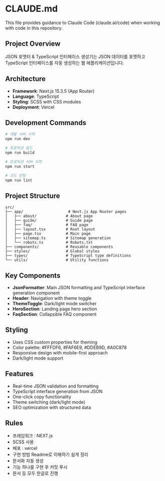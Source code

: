 # CLAUDE.md

This file provides guidance to Claude Code (claude.ai/code) when working with code in this repository.

## Project Overview
JSON 포맷터 & TypeScript 인터페이스 생성기는 JSON 데이터를 포맷하고 TypeScript 인터페이스를 자동 생성하는 웹 애플리케이션입니다.

## Architecture
- **Framework**: Next.js 15.3.5 (App Router)
- **Language**: TypeScript
- **Styling**: SCSS with CSS modules
- **Deployment**: Vercel

## Development Commands
```bash
# 개발 서버 시작
npm run dev

# 프로덕션 빌드
npm run build

# 프로덕션 서버 시작
npm run start

# 코드 린팅
npm run lint
```

## Project Structure
```
src/
├── app/                    # Next.js App Router pages
│   ├── about/             # About page
│   ├── guide/             # Guide page  
│   ├── faq/               # FAQ page
│   ├── layout.tsx         # Root layout
│   ├── page.tsx           # Main page
│   ├── sitemap.ts         # Sitemap generation
│   └── robots.ts          # Robots.txt
├── components/            # Reusable components
├── styles/                # Global styles
├── types/                 # TypeScript type definitions
└── utils/                 # Utility functions
```

## Key Components
- **JsonFormatter**: Main JSON formatting and TypeScript interface generation component
- **Header**: Navigation with theme toggle
- **ThemeToggle**: Dark/light mode switcher
- **HeroSection**: Landing page hero section
- **FaqSection**: Collapsible FAQ component

## Styling
- Uses CSS custom properties for theming
- Color palette: #FFFDF6, #FAF6E9, #DDEB9D, #A0C878
- Responsive design with mobile-first approach
- Dark/light mode support

## Features
- Real-time JSON validation and formatting
- TypeScript interface generation from JSON
- One-click copy functionality
- Theme switching (dark/light mode)
- SEO optimization with structured data


## Rules
- 프레임워크 : NEXT.js
- SCSS 사용
- 배포 : vercel
- 구현 방법 Readme로 이해하기 쉽게 정리 
- 문서화 자동 생성
- 기능 하나를 구현 후 커밋 푸시
- 문서 등 모두 한글로 진행 